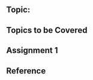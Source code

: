 ## Topic: 

Topics to be Covered
------------------------

Assignment 1
-------------------


Reference
-----------------
[]()
